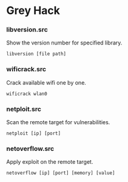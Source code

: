 # Grey Hack

### libversion.src

Show the version number for specified library.

```
libversion [file path]
```

### wificrack.src

Crack available wifi one by one.

```
wificrack wlan0
```

### netploit.src

Scan the remote target for vulnerabilities.

```
netploit [ip] [port]
```

### netoverflow.src

Apply exploit on the remote target.

```
netoverflow [ip] [port] [memory] [value]
```
